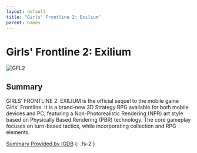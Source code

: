 ```yaml
---
layout: default
title: "Girls' Frontline 2: Exilium"
parent: Games
---
```


# Girls' Frontline 2: Exilium

![GFL2](https://cdn.discordapp.com/emojis/1356717156255006992.png)

## Summary

GIRLS' FRONTLINE 2: EXILIUM is the official sequel to the mobile game Girls' Frontline. It is a brand-new 3D Strategy RPG available for both mobile devices and PC, featuring a Non-Photorealistic Rendering (NPR) art style based on Physically Based Rendering (PBR) technology. The core gameplay focuses on turn-based tactics, while incorporating collection and RPG elements.

[Summary Provided by IGDB](https://www.igdb.com/games/girls-frontline-2-exilium)
{: .fs-2 }